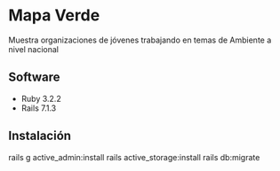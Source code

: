 # Mapa Verde
Muestra organizaciones de jóvenes trabajando en temas de Ambiente a nivel nacional

## Software
- Ruby 3.2.2
- Rails 7.1.3

## Instalación
rails g active_admin:install
rails active_storage:install
rails db:migrate